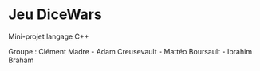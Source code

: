# Jeu DiceWars

Mini-projet langage C++

Groupe : Clément Madre - Adam Creusevault - Mattéo Boursault - Ibrahim Braham